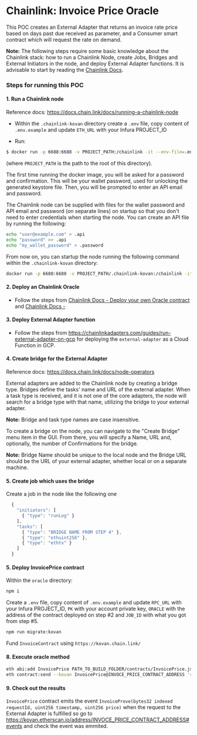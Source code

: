 # Chainlink: Invoice Price Oracle

This POC creates an External Adapter that returns an invoice rate price based on days past due received as parameter, and a Consumer smart contract which will request the rate on demand.

**Note:** The following steps require some basic knowledge about the Chainlink stack: how to run a Chainlink Node, create Jobs, Bridges and External Initiators in the node, and deploy External Adapter functions. It is advisable to start by reading the [Chainlink Docs](https://docs.chain.link).

### Steps for running this POC

#### 1. Run a Chainlink node

  Reference docs: https://docs.chain.link/docs/running-a-chainlink-node

  - Within the `.chainlink-kovan` directory create a `.env` file, copy content of `.env.example` and update `ETH_URL` with your Infura PROJECT_ID

  - Run:
  ```bash
  $ docker run -p 6688:6688 -v PROJECT_PATH:/chainlink -it --env-file=.env smartcontract/chainlink local n
  ```
  (where `PROJECT_PATH` is the path to the root of this directory).

  The first time running the docker image, you will be asked for a password and confirmation. This will be your wallet password, used for unlocking the generated keystore file. Then, you will be prompted to enter an API email and password.

  The Chainlink node can be supplied with files for the wallet password and API email and password (on separate lines) on startup so that you don't need to enter credentials when starting the node. You can create an API file by running the following:

  ```bash
  echo "user@example.com" > .api
  echo "password" >> .api
  echo "my_wallet_password" > .password
  ```

  From now on, you can startup the node running the following command within the `.chainlink-kovan` directory:

  ```bash
  docker run -p 6688:6688 -v PROJECT_PATH/.chainlink-kovan:/chainlink -it --env-file=.env smartcontract/chainlink local n -p /chainlink/.password -a /chainlink/.api
  ```

#### 2. Deploy an Chainlink Oracle

  - Follow the steps from [Chainlink Docs - Deploy your own Oracle contract](https://docs.chain.link/docs/fulfilling-requests#section-deploy-your-own-oracle-contract) and [Chainlink Docs - ](https://docs.chain.link/docs/fulfilling-requests#section-deploy-your-own-oracle-contract)

#### 3. Deploy External Adapter function

  - Follow the steps from https://chainlinkadapters.com/guides/run-external-adapter-on-gcp for deploying the `external-adapter` as a Cloud Function in GCP.

#### 4. Create bridge for the External Adapter

  Reference docs: https://docs.chain.link/docs/node-operators

  External adapters are added to the Chainlink node by creating a bridge type. Bridges define the tasks' name and URL of the external adapter. When a task type is received, and it is not one of the core adapters, the node will search for a bridge type with that name, utilizing the bridge to your external adapter.

  **Note:** Bridge and task type names are case insensitive.

  To create a bridge on the node, you can navigate to the "Create Bridge" menu item in the GUI. From there, you will specify a Name, URL and, optionally, the number of Confirmations for the bridge.

  **Note:** Bridge Name should be unique to the local node and the Bridge URL should be the URL of your external adapter, whether local or on a separate machine.

#### 5. Create job which uses the bridge

Create a job in the node like the following one

```javascript
  {
    "initiators": [
      { "type": "runLog" }
    ],
    "tasks": [
      { "type": "BRIDGE NAME FROM STEP 4" },
      { "type": "ethuint256" },
      { "type": "ethtx" }
    ]
  }
```

#### 5. Deploy InvoicePrice contract
Within the `oracle` directory:

```bash
npm i
```

Create a `.env` file, copy content of `.env.example` and update `RPC_URL` with your Infura PROJECT_ID, `PK` with your account private key, `ORACLE` with the address of the contract deployed on step #2 and `JOB_ID` with what you got from step #5.

```bash
npm run migrate:kovan
```

Fund `InvoiceContract` using `https://kovan.chain.link/`

#### 8. Execute oracle method

```bash
eth abi:add InvoicePrice PATH_TO_BUILD_FOLDER/contracts/InvoicePrice.json
eth contract:send --kovan InvoicePrice@INVOCE_PRICE_CONTRACT_ADDRESS 'requestInvoiceRate("182")' --pk=YOUR_ADDRESS_PK
```

#### 9. Check out the results

`InvoicePrice` contract emits the event `InvoiceProve(bytes32 indexed requestId, uint256 timestamp, uint256 price)` when the request to the External Adapter is fulfilled so go to https://kovan.etherscan.io/address/INVOCE_PRICE_CONTRACT_ADDRESS#events and check the event was emmited.
